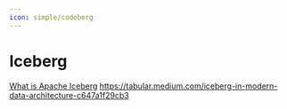 ```yaml
---
icon: simple/codeberg
---
```


# Iceberg

[What is Apache Iceberg](https://medium.com/@karim.faiz/what-is-apache-iceberg-184c586ff7f0)
https://tabular.medium.com/iceberg-in-modern-data-architecture-c647a1f29cb3
